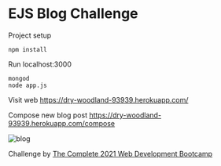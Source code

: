 # EJS Blog Challenge

Project setup
```
npm install
```
Run localhost:3000
```
mongod
node app.js
```
Visit web
https://dry-woodland-93939.herokuapp.com/

Compose new blog post
https://dry-woodland-93939.herokuapp.com/compose

![blog](https://user-images.githubusercontent.com/64001284/98406487-5802c500-206e-11eb-8405-e2453dcbf00e.png)

Challenge by [The Complete 2021 Web Development Bootcamp](https://www.udemy.com/course/the-complete-web-development-bootcamp)

